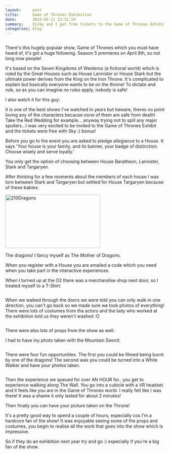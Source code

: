```yaml
---
layout:     post
title:      Game of Thrones Exhibition
date:       2015-03-11 12:31:19
summary:    Vicky and I got free tickets to the Game of Thrones Exhibition in London.
categories: blog
---
```




<img src="http://chantymarie.com/wp-content/uploads/2015/03/IMG_3662.jpg" alt="">

There's this hugely popular show, Game of Thrones which you must have heard of, it's got a huge following. Season 5 premieres on April 8th, so not long now people!

It's based on the Seven Kingdoms of Westeros (a fictional world) which is ruled by the Great Houses such as House Lannister or House Stark but the ultimate power derives from the King on the Iron Throne. It's complicated to explain but basically everyone wants to be on the throne! To dictate and rule, so as you can imagine no rules apply, nobody is safe!

I also watch it for this guy:
<img src="http://chantymarie.com/wp-content/uploads/2015/03/IMG_3664-0.jpg" alt="">

It is one of the best shows I've watched in years but beware, theres no point loving any of the characters because none of them are safe from death! Take the Red Wedding for example... anyway trying not to spill any major spoilers...I was very excited to be invited to the Game of Thrones Exhibit and the tickets were free with Sky :) bonus!

Before you go to the event you are asked to pledge allegiance to a House. It says 'Your house is your family, and its banner, your badge of distinction. Choose wisely and serve loyally.'

You only get the option of choosing between House Baratheon, Lannister, Stark and Targaryen.

After thinking for a few moments about the members of each house I was torn between Stark and Targaryen but settled for House Targaryen because of these babies:

<img class="size-medium wp-image-417 aligncenter" src="http://chantymarie.com/wp-content/uploads/2015/02/210Dragons-300x169.png" alt="210Dragons" width="300" height="169">

The dragons! I fancy myself as The Mother of Dragons.

When you register with a House you are emailed a code which you need when you take part in the interactive experiences.

When I turned up at the O2 there was a merchandise shop next door, so I treated myself to a T-Shirt:

<img src="http://chantymarie.com/wp-content/uploads/2015/03/IMG_3660.jpg" alt="">

When we walked through the doors we were told you can only walk in one direction, you can't go back so we made sure we took photos of everything! There were lots of costumes from the actors and the lady who worked at the exhibition told us they weren't washed :O

<img src="http://chantymarie.com/wp-content/uploads/2015/03/IMG_3653.jpg" alt="">

There were also lots of props from the show as well:

I had to have my photo taken with the Mountain Sword:

<img src="http://chantymarie.com/wp-content/uploads/2015/03/IMG_3649-1.jpg" alt="">

There were four fun opportunities. The first you could be filmed being burnt by one of the dragons! The second was you could be turned into a White Walker and have your photos taken.

<img src="http://chantymarie.com/wp-content/uploads/2015/03/IMG_3650.jpg" alt="">

Then the experience we queued for over AN HOUR for.. you get to experience walking along The Wall. You go into a cubicle with a VR headset and it feels like you are in the Game of Thrones world. I really felt like I was there! It was a shame it only lasted for about 2 minutes!

Then finally you can have your picture taken on the Throne! 

It's a pretty good way to spend a couple of hours, especially cos I'm a hardcore fan of the show! It was enjoyable seeing some of the props and costumes, you begin to realise all the work that goes into the show which is impressive.

So if they do an exhibition next year try and go :) especially if you're a big fan of the show.

<img src="http://chantymarie.com/wp-content/uploads/2015/03/IMG_35791.jpg" alt="">

